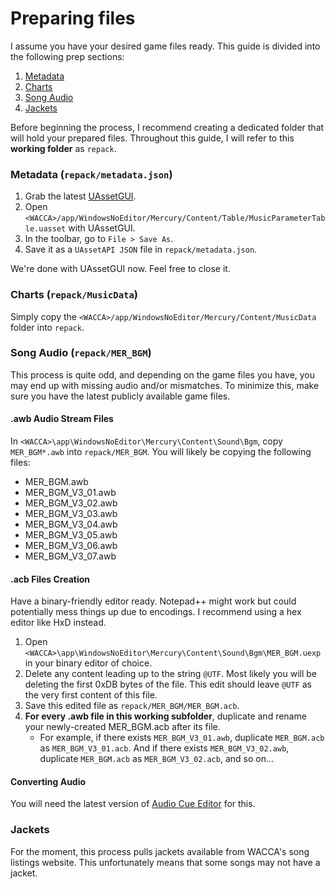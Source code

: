 # Preparing files
I assume you have your desired game files ready. This guide is divided into the following prep sections:

1. [Metadata](###Metadata)
2. [Charts](###Charts)
3. [Song Audio](###Song%20Audio)
4. [Jackets](###Jackets)

Before beginning the process, I recommend creating a dedicated folder that will hold your prepared files. Throughout this guide, I will refer to this **working folder** as `repack`.

### Metadata (`repack/metadata.json`)
1. Grab the latest [UAssetGUI](https://github.com/atenfyr/UAssetGUI).
2. Open `<WACCA>/app/WindowsNoEditor/Mercury/Content/Table/MusicParameterTable.uasset` with UAssetGUI.
3. In the toolbar, go to `File > Save As`.
4. Save it as a `UAssetAPI JSON` file in `repack/metadata.json`.

We're done with UAssetGUI now. Feel free to close it.

### Charts (`repack/MusicData`)
Simply copy the `<WACCA>/app/WindowsNoEditor/Mercury/Content/MusicData` folder into `repack`.

### Song Audio (`repack/MER_BGM`)
This process is quite odd, and depending on the game files you have, you may end up with missing audio and/or mismatches. To minimize this, make sure you have the latest publicly available game files.

#### .awb Audio Stream Files
In `<WACCA>\app\WindowsNoEditor\Mercury\Content\Sound\Bgm`, copy `MER_BGM*.awb` into `repack/MER_BGM`. You will likely be copying the following files:
- MER_BGM.awb
- MER_BGM_V3_01.awb
- MER_BGM_V3_02.awb
- MER_BGM_V3_03.awb
- MER_BGM_V3_04.awb
- MER_BGM_V3_05.awb
- MER_BGM_V3_06.awb
- MER_BGM_V3_07.awb

#### .acb Files Creation
Have a binary-friendly editor ready. Notepad++ might work but could potentially mess things up due to encodings. I recommend using a hex editor like HxD instead.

1. Open `<WACCA>\app\WindowsNoEditor\Mercury\Content\Sound\Bgm\MER_BGM.uexp` in your binary editor of choice.
2. Delete any content leading up to the string `@UTF`. Most likely you will be deleting the first 0xDB bytes of the file. This edit should leave `@UTF` as the very first content of this file.
3. Save this edited file as `repack/MER_BGM/MER_BGM.acb`.
4. **For every .awb file in this working subfolder**, duplicate and rename your newly-created MER_BGM.acb after its file.
	- For example, if there exists `MER_BGM_V3_01.awb`, duplicate `MER_BGM.acb` as `MER_BGM_V3_01.acb`. And if there exists `MER_BGM_V3_02.awb`, duplicate `MER_BGM.acb` as `MER_BGM_V3_02.acb`, and so on...

#### Converting Audio
You will need the latest version of [Audio Cue Editor](https://github.com/LazyBone152/ACE) for this.

### Jackets
For the moment, this process pulls jackets available from WACCA's song listings website. This unfortunately means that some songs may not have a jacket.
